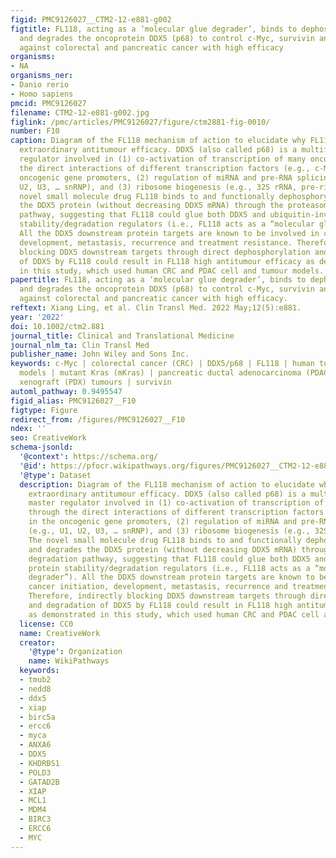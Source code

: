 ```yaml
---
figid: PMC9126027__CTM2-12-e881-g002
figtitle: FL118, acting as a ‘molecular glue degrader’, binds to dephosphorylates
  and degrades the oncoprotein DDX5 (p68) to control c‐Myc, survivin and mutant Kras
  against colorectal and pancreatic cancer with high efficacy
organisms:
- NA
organisms_ner:
- Danio rerio
- Homo sapiens
pmcid: PMC9126027
filename: CTM2-12-e881-g002.jpg
figlink: /pmc/articles/PMC9126027/figure/ctm2881-fig-0010/
number: F10
caption: Diagram of the FL118 mechanism of action to elucidate why FL118 possesses
  extraordinary antitumour efficacy. DDX5 (also called p68) is a multifunctional master
  regulator involved in (1) co‐activation of transcription of many oncogenes through
  the direct interactions of different transcription factors (e.g., c‐Myc) in the
  oncogenic gene promoters, (2) regulation of miRNA and pre‐RNA splicing (e.g., U1,
  U2, U3, … snRNP), and (3) ribosome biogenesis (e.g., 32S rRNA, pre‐ribosome). The
  novel small molecule drug FL118 binds to and functionally dephosphorylates and degrades
  the DDX5 protein (without decreasing DDX5 mRNA) through the proteasome degradation
  pathway, suggesting that FL118 could glue both DDX5 and ubiquitin‐involved protein
  stability/degradation regulators (i.e., FL118 acts as a “molecular glue degrader”).
  All the DDX5 downstream protein targets are known to be involved in cancer initiation,
  development, metastasis, recurrence and treatment resistance. Therefore, indirectly
  blocking DDX5 downstream targets through direct dephosphorylation and degradation
  of DDX5 by FL118 could result in FL118 high antitumour efficacy as demonstrated
  in this study, which used human CRC and PDAC cell and tumour models.
papertitle: FL118, acting as a ‘molecular glue degrader’, binds to dephosphorylates
  and degrades the oncoprotein DDX5 (p68) to control c‐Myc, survivin and mutant Kras
  against colorectal and pancreatic cancer with high efficacy.
reftext: Xiang Ling, et al. Clin Transl Med. 2022 May;12(5):e881.
year: '2022'
doi: 10.1002/ctm2.881
journal_title: Clinical and Translational Medicine
journal_nlm_ta: Clin Transl Med
publisher_name: John Wiley and Sons Inc.
keywords: c‐Myc | colorectal cancer (CRC) | DDX5/p68 | FL118 | human tumour animal
  models | mutant Kras (mKras) | pancreatic ductal adenocarcinoma (PDAC) | patient‐derived
  xenograft (PDX) tumours | survivin
automl_pathway: 0.9495547
figid_alias: PMC9126027__F10
figtype: Figure
redirect_from: /figures/PMC9126027__F10
ndex: ''
seo: CreativeWork
schema-jsonld:
  '@context': https://schema.org/
  '@id': https://pfocr.wikipathways.org/figures/PMC9126027__CTM2-12-e881-g002.html
  '@type': Dataset
  description: Diagram of the FL118 mechanism of action to elucidate why FL118 possesses
    extraordinary antitumour efficacy. DDX5 (also called p68) is a multifunctional
    master regulator involved in (1) co‐activation of transcription of many oncogenes
    through the direct interactions of different transcription factors (e.g., c‐Myc)
    in the oncogenic gene promoters, (2) regulation of miRNA and pre‐RNA splicing
    (e.g., U1, U2, U3, … snRNP), and (3) ribosome biogenesis (e.g., 32S rRNA, pre‐ribosome).
    The novel small molecule drug FL118 binds to and functionally dephosphorylates
    and degrades the DDX5 protein (without decreasing DDX5 mRNA) through the proteasome
    degradation pathway, suggesting that FL118 could glue both DDX5 and ubiquitin‐involved
    protein stability/degradation regulators (i.e., FL118 acts as a “molecular glue
    degrader”). All the DDX5 downstream protein targets are known to be involved in
    cancer initiation, development, metastasis, recurrence and treatment resistance.
    Therefore, indirectly blocking DDX5 downstream targets through direct dephosphorylation
    and degradation of DDX5 by FL118 could result in FL118 high antitumour efficacy
    as demonstrated in this study, which used human CRC and PDAC cell and tumour models.
  license: CC0
  name: CreativeWork
  creator:
    '@type': Organization
    name: WikiPathways
  keywords:
  - tmub2
  - nedd8
  - ddx5
  - xiap
  - birc5a
  - ercc6
  - myca
  - ANXA6
  - DDX5
  - KHDRBS1
  - POLD3
  - GATAD2B
  - XIAP
  - MCL1
  - MDM4
  - BIRC3
  - ERCC6
  - MYC
---
```

